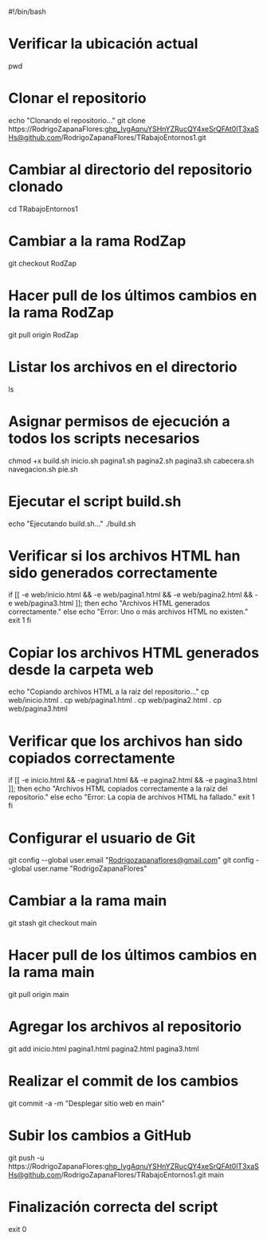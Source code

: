 #!/bin/bash

# Verificar la ubicación actual
pwd

# Clonar el repositorio
echo "Clonando el repositorio..."
git clone https://RodrigoZapanaFlores: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@github.com/RodrigoZapanaFlores/TRabajoEntornos1.git

# Cambiar al directorio del repositorio clonado
cd TRabajoEntornos1

# Cambiar a la rama RodZap
git checkout RodZap

# Hacer pull de los últimos cambios en la rama RodZap
git pull origin RodZap

# Listar los archivos en el directorio
ls

# Asignar permisos de ejecución a todos los scripts necesarios
chmod +x build.sh inicio.sh pagina1.sh pagina2.sh pagina3.sh cabecera.sh navegacion.sh pie.sh

# Ejecutar el script build.sh
echo "Ejecutando build.sh..."
./build.sh

# Verificar si los archivos HTML han sido generados correctamente
if [[ -e web/inicio.html && -e web/pagina1.html && -e web/pagina2.html && -e web/pagina3.html ]]; then
    echo "Archivos HTML generados correctamente."
else
    echo "Error: Uno o más archivos HTML no existen."
    exit 1
fi

# Copiar los archivos HTML generados desde la carpeta web
echo "Copiando archivos HTML a la raíz del repositorio..."
cp web/inicio.html .
cp web/pagina1.html .
cp web/pagina2.html .
cp web/pagina3.html

# Verificar que los archivos han sido copiados correctamente
if [[ -e inicio.html && -e pagina1.html && -e pagina2.html && -e pagina3.html ]]; then
    echo "Archivos HTML copiados correctamente a la raíz del repositorio."
else
    echo "Error: La copia de archivos HTML ha fallado."
    exit 1
fi

# Configurar el usuario de Git
git config --global user.email "Rodrigozapanaflores@gmail.com"
git config --global user.name "RodrigoZapanaFlores"

# Cambiar a la rama main
git stash
git checkout main

# Hacer pull de los últimos cambios en la rama main
git pull origin main

# Agregar los archivos al repositorio
git add inicio.html pagina1.html pagina2.html pagina3.html

# Realizar el commit de los cambios
git commit -a -m "Desplegar sitio web en main"

# Subir los cambios a GitHub
git push -u https://RodrigoZapanaFlores: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@github.com/RodrigoZapanaFlores/TRabajoEntornos1.git main

# Finalización correcta del script
exit 0

